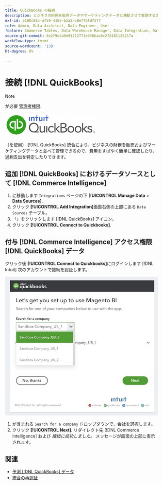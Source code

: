 ```yaml
---
title: QuickBooks の接続
description: ビジネスの財務を販売データやマーケティングデータと連動させて管理する方法を説明します。これにより、費用をすばやく簡単に確認したり、過剰支出を特定したりできます。
exl-id: e100c88c-af59-4185-b2a2-c8e77bfd7277
role: Admin, Data Architect, Data Engineer, User
feature: Commerce Tables, Data Warehouse Manager, Data Integration, Data Import/Export
source-git-commit: 6e2f9e4a9e91212771e6f6baa8c2f8101125217a
workflow-type: tm+mt
source-wordcount: '139'
ht-degree: 0%

---
```


# 接続 [!DNL QuickBooks]

>[!NOTE]
>
>が必要 [管理者権限](../../../administrator/user-management/user-management.md).

![](../../../assets/Quickbooks.png)

（を使用） [!DNL QuickBooks] 統合により、ビジネスの財務を販売およびマーケティングデータと並べて管理できるので、費用をすばやく簡単に確認したり、過剰支出を特定したりできます。

## 追加 [!DNL QuickBooks] におけるデータソースとして [!DNL Commerce Intelligence]

1. に移動します `Integrations` ページの下 **[!UICONTROL Manage Data** > **Data Sources]**.
1. クリック **[!UICONTROL Add Integration]**&#x200B;画面右側の上部にある `Data Sources` テーブル。
1. 「」をクリックします [!DNL QuickBooks] アイコン。
1. クリック **[!UICONTROL Connect to Quickbooks]**.

## 付与 [!DNL Commerce Intelligence] アクセス権限 [!DNL QuickBooks] データ

クリック後 **[!UICONTROL Connect to Quickbooks]**&#x200B;にログインします [!DNL Intuit] 次のアカウントで接続を認証します。

![](../../../assets/QuickBooks_App_Store_1.jpg)

1. が含まれる `Search for a company` ドロップダウンで、会社を選択します。
1. クリック **[!UICONTROL Next]**. リダイレクト先 [!DNL Commerce Intelligence] および *接続に成功しました。* メッセージが画面の上部に表示されます。

## 関連

* [予測 [!DNL QuickBooks] データ](../integrations/quickbooks-data.md)
* [統合の再認証](https://experienceleague.adobe.com/docs/commerce-knowledge-base/kb/how-to/mbi-reauthenticating-integrations.html)
